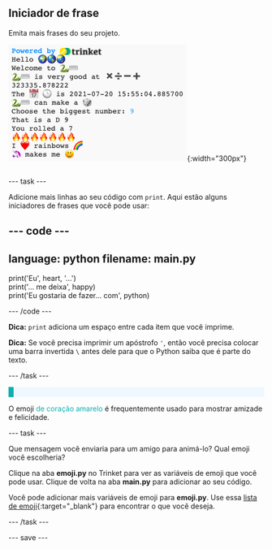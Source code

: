 ## Iniciador de frase

<div style="display: flex; flex-wrap: wrap">
<div style="flex-basis: 200px; flex-grow: 1; margin-right: 15px;">
Emita mais frases do seu projeto.
</div>
<div>

![Algumas novas linhas de impressão na área de saída com emoji e frases.](images/sentence_starter.png){:width="300px"}

</div>
</div>

--- task ---

Adicione mais linhas ao seu código com `print`. Aqui estão alguns iniciadores de frases que você pode usar:

--- code ---
---
language: python
filename: main.py
---

print('Eu', heart, '...')   
print('... me deixa', happy)   
print('Eu gostaria de fazer... com', python)

--- /code ---

**Dica:** `print` adiciona um espaço entre cada item que você imprime.

**Dica:** Se você precisa imprimir um apóstrofo `'`, então você precisa colocar uma barra invertida `\` antes dele para que o Python saiba que é parte do texto.

--- /task ---

<p style="border-left: solid; border-width:10px; border-color: #0faeb0; background-color: aliceblue; padding: 10px;">

O emoji <span style="color: #0faeb0">de coração amarelo</span> é frequentemente usado para mostrar amizade e felicidade.</p>

--- task ---

Que mensagem você enviaria para um amigo para animá-lo? Qual emoji você escolheria?

Clique na aba **emoji.py** no Trinket para ver as variáveis de emoji que você pode usar. Clique de volta na aba **main.py** para adicionar ao seu código.

Você pode adicionar mais variáveis de emoji para **emoji.py**. Use essa [lista de emoji](https://unicode.org/emoji/charts/full-emoji-list.html){:target="_blank"} para encontrar o que você deseja.

--- /task ---

--- save ---
